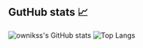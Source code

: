 ## GutHub stats  :chart_with_upwards_trend:

![ownikss's GitHub stats](https://github-readme-stats.vercel.app/api?username=ownikss&show_icons=true&count_private=true&bg_color=00000000)
![Top Langs](https://github-readme-stats.vercel.app/api/top-langs/?username=ownikss&hide=css,html&layout=compact&bg_color=00000000)
